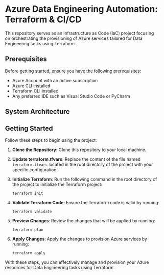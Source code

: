 # Azure Data Engineering Automation: Terraform & CI/CD

This repository serves as an Infrastructure as Code (IaC) project focusing on orchestrating the provisioning of Azure services tailored for Data Engineering tasks using Terraform.

## Prerequisites
Before getting started, ensure you have the following prerequisites:

- Azure Account with an active subscription
- Azure CLI installed
- Terraform CLI installed
- Any preferred IDE such as Visual Studio Code or PyCharm

## System Architecture


## Getting Started
Follow these steps to begin using the project:

1. **Clone the Repository**: 
   Clone this repository to your local machine.

2. **Update terraform.tfvars**:
   Replace the content of the file named `terraform.tfvars` located in the root directory of the project with your specific configuration.

3. **Initialize Terraform**:
   Run the following command in the root directory of the project to initialize the Terraform project:
   ```
   terraform init
   ```

4. **Validate Terraform Code**:
   Ensure the Terraform code is valid by running:
   ```
   terraform validate
   ```

5. **Preview Changes**:
   Review the changes that will be applied by running:
   ```
   terraform plan
   ```

6. **Apply Changes**:
   Apply the changes to provision Azure services by running:
   ```
   terraform apply
   ```

With these steps, you can effectively manage and provision your Azure resources for Data Engineering tasks using Terraform.
